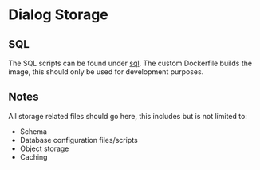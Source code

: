 # Dialog Storage

## SQL

The SQL scripts can be found under [sql](sql/). The custom Dockerfile builds the image, this should only be used for development purposes.

## Notes

All storage related files should go here, this includes but is not limited to:
- Schema
- Database configuration files/scripts
- Object storage
- Caching